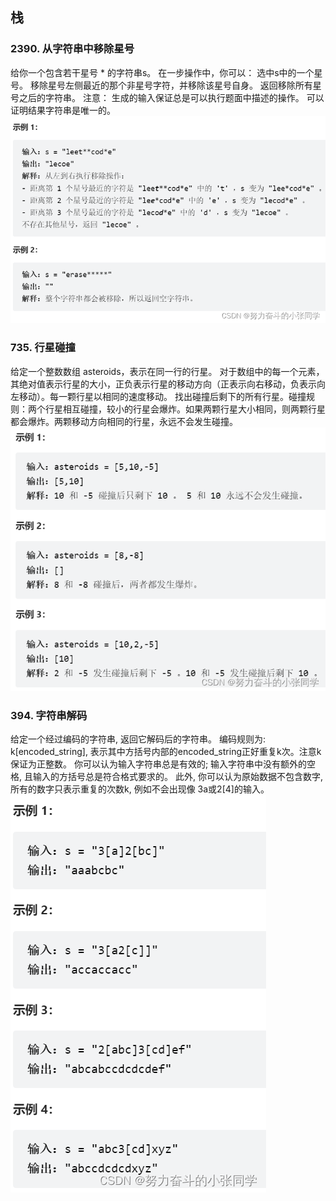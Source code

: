 ## 栈
### 2390. 从字符串中移除星号
给你一个包含若干星号 * 的字符串s。
在一步操作中，你可以：
选中s中的一个星号。
移除星号左侧最近的那个非星号字符，并移除该星号自身。
返回移除所有星号之后的字符串。
注意：
生成的输入保证总是可以执行题面中描述的操作。
可以证明结果字符串是唯一的。
![Alt text](../pic/6stack/image.png)
### 735. 行星碰撞
给定一个整数数组 asteroids，表示在同一行的行星。
对于数组中的每一个元素，其绝对值表示行星的大小，正负表示行星的移动方向（正表示向右移动，负表示向左移动）。每一颗行星以相同的速度移动。
找出碰撞后剩下的所有行星。碰撞规则：两个行星相互碰撞，较小的行星会爆炸。如果两颗行星大小相同，则两颗行星都会爆炸。两颗移动方向相同的行星，永远不会发生碰撞。
![Alt text](../pic/6stack/image2.png)

### 394. 字符串解码

给定一个经过编码的字符串, 返回它解码后的字符串。
编码规则为: k[encoded_string], 表示其中方括号内部的encoded_string正好重复k次。注意k保证为正整数。
你可以认为输入字符串总是有效的; 输入字符串中没有额外的空格, 且输入的方括号总是符合格式要求的。
此外, 你可以认为原始数据不包含数字,所有的数字只表示重复的次数k, 例如不会出现像 3a或2[4]的输入。
![Alt text](../pic/6stack/image3.png)